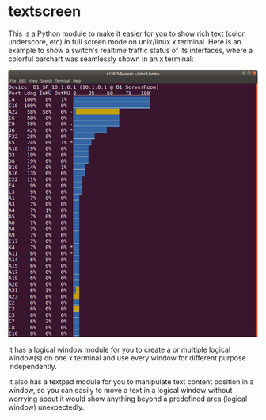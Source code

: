 # textscreen

This is a Python module to make it easier for you to show rich text (color, underscore, etc) in full screen mode on unix/linux x terminal. Here is an example to show a switch's realtime traffic status of its interfaces, where a colorful barchart was seamlessly shown in an x terminal: 

![netstat.png](https://github.com/q13975/textscreen/blob/master/netstat.png)


It has a logical window module for you to create a or multiple logical window(s) on one x terminal and use every window for different purpose independently. 

It also has a textpad module for you to manipulate text content position in a window, so you can easily to move a text in a logical window without worrying about it would show anything beyond a predefined area (logical window) unexpectedly. 
